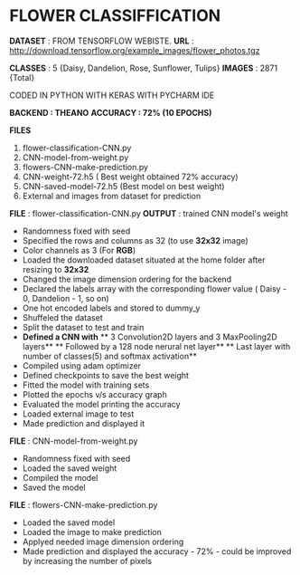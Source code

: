 # FLOWER CLASSIFFICATION

**DATASET** : FROM TENSORFLOW WEBISTE. 
**URL** : http://download.tensorflow.org/example_images/flower_photos.tgz

**CLASSES** : 5 {Daisy, Dandelion, Rose, Sunflower, Tulips}
**IMAGES** : 2871 {Total}

CODED IN PYTHON WITH KERAS WITH PYCHARM IDE

**BACKEND : THEANO**
**ACCURACY : 72% (10 EPOCHS)**

**FILES**
1. flower-classification-CNN.py
2. CNN-model-from-weight.py
3. flowers-CNN-make-prediction.py
4. CNN-weight-72.h5 ( Best weight obtained 72% accuracy)
5. CNN-saved-model-72.h5 (Best model on best weight)
6. External and images from dataset for prediction

**FILE** : flower-classification-CNN.py
**OUTPUT** : trained CNN model's weight 

* Randomness fixed with seed
* Specified the rows and columns as 32 (to use **32x32** image)
* Color channels as 3 (For **RGB**)
* Loaded the downloaded dataset situated at the home folder after resizing to **32x32**
* Changed the image dimension ordering for the backend
* Declared the labels array with the corresponding flower value ( Daisy - 0, Dandelion - 1, so on)
* One hot encoded labels and stored to dummy_y
* Shuffeled the dataset
* Split the dataset to test and train
* **Defined a CNN with**
 ** 3 Convolution2D layers and 3 MaxPooling2D layers**
 ** Followed by a 128 node nerural net layer**
 ** Last layer with number of classes(5) and softmax activation**
* Compiled using adam optimizer
* Defined checkpoints to save the best weight
* Fitted the model with training sets
* Plotted the epochs v/s accuracy graph
* Evaluated the model printing the accuracy
* Loaded external image to test
* Made prediction and displayed it


**FILE** : CNN-model-from-weight.py

* Randomness fixed with seed
* Loaded the saved weight
* Compiled the model
* Saved the model

**FILE** : flowers-CNN-make-prediction.py

* Loaded the saved model
* Loaded the image to make prediction
* Applyed needed image dimension ordering
* Made prediction and displayed the accuracy - 72% - could be improved by increasing the number of pixels


